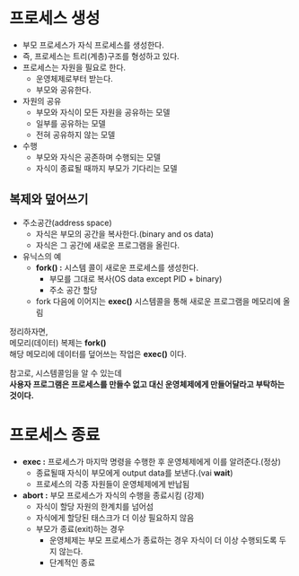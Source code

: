 # 프로세스 생성 
* 부모 프로세스가 자식 프로세스를 생성한다.     
* 즉, 프로세스는 트리(계층)구조를 형성하고 있다.  
* 프로세스는 자원을 필요로 한다.  
    * 운영체제로부터 받는다.   
    * 부모와 공유한다.  
* 자원의 공유
    * 부모와 자식이 모든 자원을 공유하는 모델 
    * 일부를 공유하는 모델
    * 전혀 공유하지 않는 모델 
* 수행
    * 부모와 자식은 공존하며 수행되는 모델     
    * 자식이 종료될 때까지 부모가 기다리는 모델      
   
## 복제와 덮어쓰기  

* 주소공간(address space)   
    * 자식은 부모의 공간을 복사한다.(binary and os data)        
    * 자식은 그 공간에 새로운 프로그램을 올린다.      
* 유닉스의 예  
    * **fork() :** 시스템 콜이 새로운 프로세스를 생성한다.  
        * 부모를 그대로 복사(OS data except PID + binary)  
        * 주소 공간 할당 
    * fork 다음에 이어지는 **exec()** 시스템콜을 통해 새로운 프로그램을 메모리에 올림  
 
정리하자면,     
메모리(데이터) 복제는 **fork()**    
해당 메모리에 데이터를 덮어쓰는 작업은 **exec()** 이다.      
  
참고로, 시스템콜임을 알 수 있는데       
**사용자 프로그램은 프로세스를 만들수 없고 대신 운영체제에게 만들어달라고 부탁하는 것이다.**      

# 프로세스 종료  
* **exec :** 프로세스가 마지막 명령을 수행한 후 운영체제에게 이를 알려준다.(정상)      
    * 종료될때 자식이 부모에게 output data를 보낸다.(vai **wait**)     
    * 프로세스의 각종 자원들이 운영체제에게 반납됨   
* **abort :** 부모 프로세스가 자식의 수행을 종료시킴 (강제)   
    * 자식이 할당 자원의 한계치를 넘어섬   
    * 자식에게 할당된 태스크가 더 이상 필요하지 않음   
    * 부모가 종료(exit)하는 경우    
        * 운영체제는 부모 프로세스가 종료하는 경우 자식이 더 이상 수행되도록 두지 않는다.   
        * 단계적인 종료 
